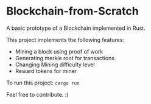 # Blockchain-from-Scratch
A basic prototype of a Blockchain implemented in Rust.

This project implements the following features:
* Mining a block using proof of work
* Generating merkle root for transactions
* Changing Mining difficulty level
* Reward tokens for miner

To run this project:
`cargo run`

Feel free to contribute. :)
